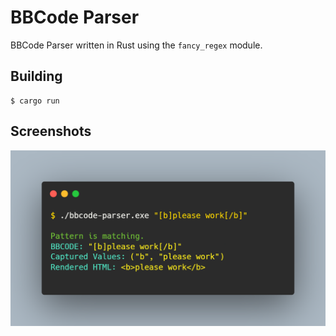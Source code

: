 # BBCode Parser
BBCode Parser written in Rust using the `fancy_regex` module.

## Building
```console
$ cargo run
```

## Screenshots
![snapshot](snap.png)